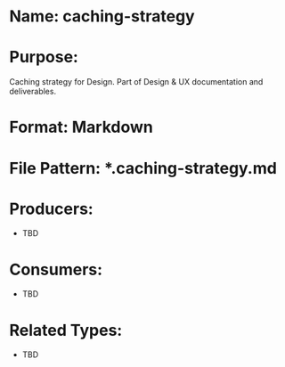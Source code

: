 # Name: caching-strategy

# Purpose:
Caching strategy for Design. Part of Design & UX documentation and deliverables.

# Format: Markdown

# File Pattern: *.caching-strategy.md

# Producers:
- TBD

# Consumers:
- TBD

# Related Types:
- TBD
